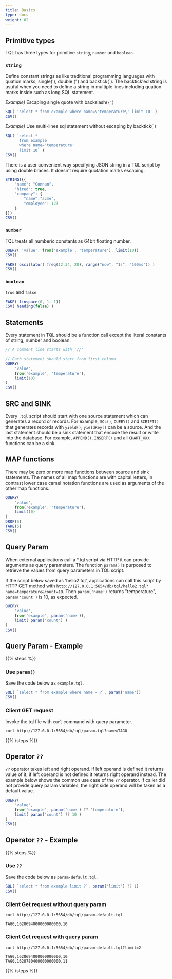 ```yaml
---
title: Basics
type: docs
weight: 02
---
```


## Primitive types

TQL has three types for primitive `string`, `number` and `boolean`.

### `string`

Define constant strings as like traditional programming languages with quation marks, single('), double (") and backtick(`).
The backtick'ed string is usuful when you need to define a string in multiple lines including quation marks inside such as long SQL statement.


*Example)* Escaping single quote with backslash(`\'`)

```js {linenos=table}
SQL( 'select * from example where name=\'temperature\' limit 10' )
CSV()
```

*Example)* Use multi-lines sql statement without escaping by backtick(`)

```js {linenos=table}
SQL( `select * 
      from example 
      where name='temperature'
      limit 10` )
CSV()
```

There is a user convenient way specifying JSON string in a TQL script by using double braces.
It doesn't require quotation marks escaping.

```js {linenos=table}
STRING({{ 
    "name": "Connan",
    "hired": true,
    "company": {
        "name":"acme",
        "employee": 123
    }
}})
CSV()
```

### `number`

TQL treats all numberic constants as 64bit floating number.

```js {linenos=table}
QUERY( 'value', from('example', 'temperature'), limit(10))
CSV()
```

```js {linenos=table}
FAKE( oscillator( freq(12.34, 20), range("now", "1s", "100ms")) )
CSV()
```

### `boolean`

`true` and `false`

```js {linenos=table}
FAKE( linspace(0, 1, 1))
CSV( heading(false) )
```

## Statements

Every statement in TQL should be a function call except the literal constants of string, number and boolean.

```js
// A comment line starts with '//'

// Each statement should start from first column.
QUERY(
    'value',
    from('example', 'temperature'),
    limit(10)
)
CSV()
```

## SRC and SINK

Every `.tql` script should start with one source statement which can generates a record or records.
For example, `SQL()`, `QUERY()` and `SCRIPT()` that generates records with `yield()`, `yieldKey()` can be a source.
And the last statement should be a sink statement that encode the result or write into the database.
For example, `APPEND()`, `INSERT()` and all `CHART_XXX` functions can be a sink.

## MAP functions

There may be zero or more map functions between source and sink statements.
The names of all map functions are with capital letters, in contrast lower case camel notation functions are used as arguments of the other map functions.

```js {linenos=table,hl_lines=["6-7"],linenostart=1}
QUERY(
    'value',
    from('example', 'temperature'),
    limit(10)
)
DROP(5)
TAKE(5)
CSV()
```

## Query Param

When external applications call a *.tql script via HTTP it can provide arguments as query parameters.
The function `param()` is purposed to retrieve the values from query parameters in TQL script.

If the script below saved as 'hello2.tql', applications can call this script by HTTP GET method with `http://127.0.0.1:5654/db/tql/hello2.tql?name=temperature&count=10`.
Then `param('name')` returns "temperature", `param('count')` is 10, as expected.

```js {linenos=table}
QUERY(
    'value',
    from('example', param('name')),
    limit( param('count') )
)
CSV()
```

## Query Param - Example

{{% steps %}}

### Use `param()`

Save the code below as `example.tql`.

```js
SQL( `select * from example where name = ?`, param('name'))
CSV()
```

### Client GET request

Invoke the tql file with `curl` command with query parameter.

```
curl http://127.0.0.1:5654/db/tql/param.tql?name=TAG0
```

{{% /steps %}}

## Operator `??`

`??` operator takes left and right operand. if left operand is defined it returns value of it, if left operand is not defined it returns right operand instead.
The example below shows the common use case of the `??` operator. If caller did not provide query param variables, the right side operand will be taken as a default value.

```js {linenos=table,hl_lines=[3]}
QUERY(
    'value',
    from('example', param('name') ?? 'temperature'),
    limit( param('count') ?? 10 )
)
CSV()
```

## Operator `??` - Example

{{% steps %}}

### Use `??`

Save the code below as `param-default.tql`.

```js
SQL( `select * from example limit ?`, param('limit') ?? 1)
CSV()
```

### Client Get request without query param

```
curl http://127.0.0.1:5654/db/tql/param-default.tql
```

```
TAG0,1628694000000000000,10
```

### Client Get request with query param

```
curl http://127.0.0.1:5654/db/tql/param-default.tql?limit=2
```

```
TAG0,1628694000000000000,10
TAG0,1628780400000000000,11
```

{{% /steps %}}

